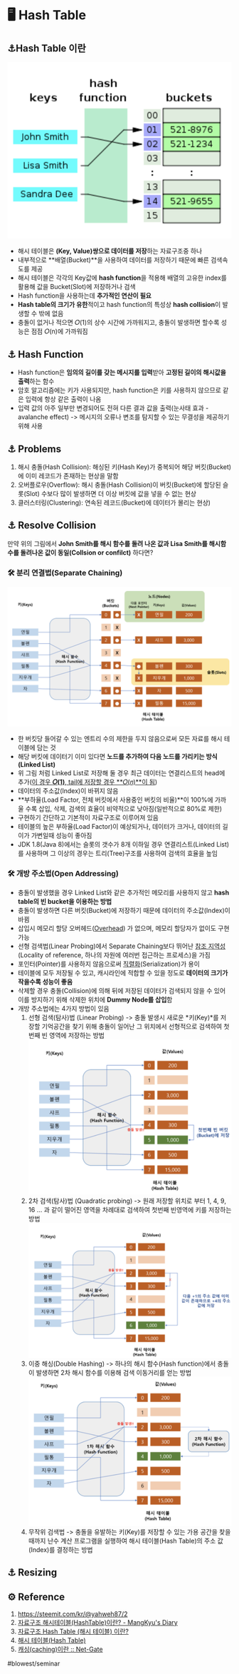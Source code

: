 # 🖥 Hash Table
## ⚓️Hash Table 이란
![](Hash_Table/Screen%20Shot%202021-02-28%20at%202.40.14%20PM%204.png)

*  해시 테이블은 **(Key, Value)쌍으로 데이터를 저장**하는 자료구조중 하나
* 내부적으로 **배열(Bucket)**을 사용하여 데이터를 저장하기 때문에 빠른 검색속도를 제공
* 해시 테이블은 각각의 Key값에 **hash function**을 적용해 배열의 고유한 index를 활용해 값을 Bucket(Slot)에 저장하거나 검색
* Hash function을 사용하는데 **추가적인 연산이 필요**
* **Hash table의 크기가 유한**적이고 hash function의 특성상 **hash collision**이 발생할 수 밖에 없음
* 충돌이 없거나 적으면 𝑂(1)의 상수 시간에 가까워지고, 충돌이 발생하면 할수록 성능은 점점 𝑂(n)에 가까워짐


## ⚓️ Hash Function
* Hash function은 **임의의 길이를 갖는 메시지를 입력**받아 **고정된 길이의 해시값을 출력**하는 함수
* 암호 알고리즘에는 키가 사용되지만, hash function은 키를 사용하지 않으므로 같은 입력에 항상 같은 출력이 나옴
* 입력 값의 아주 일부만 변경되어도 전혀 다른 결과 값을 출력(눈사태 효과 - avalanche effect) -> 메시지의 오류나 변조를 탐지할 수 있는 무결성을 제공하기 위해 사용

## ⚓️ Problems
1. 해시 충돌(Hash Collision): 해싱된 키(Hash Key)가 중복되어 해당 버킷(Bucket)에 이미 레코드가 존재하는 현상을 말함
2. 오버플로우(Overflow): 해시 충돌(Hash Collision)이 버킷(Bucket)에 할당된 슬롯(Slot) 수보다 많이 발생하면 더 이상 버킷에 값을 넣을 수 없는 현상
3. 클러스터링(Clustering): 연속된 레코드(Bucket)에 데이터가 몰리는 현상)

## ⚓️ Resolve Collision
만약 위의 그림에서 **John Smith를 해시 함수를 돌려 나온 값과 Lisa Smith를 해시함수를 돌려나온 값이 동일(Collsion or confilct)** 하다면?

### 🛠 분리 연결법(Separate Chaining)
![](Hash_Table/Screen%20Shot%202021-02-28%20at%203.46.42%20PM%204.png)

* 한 버킷당 들어갈 수 있는 엔트리 수의 제한을 두지 않음으로써 모든 자료를 해시 테이블에 담는 것
* 해당 버킷에 데이터기 이미 있다면 **노드를 추가하여 다음 노드를 가리키는 방식(Linked List)**
* 위 그림 처럼 Linked List로 저장해 둘 경우 최근 데이터는 연결리스트의 head에 추가([이 경우  **𝑂(1)**, tail에 저장할 경우  **𝑂(𝑛)**이 됨](https://ratsgo.github.io/data%20structure&algorithm/2017/09/30/list/))
* 데이터의 주소값(Index)이 바뀌지 않음
* **부하율(Load Factor, 전체 버킷에서 사용중인 버킷의 비율)**이 100%에 가까울 수록 삽입, 삭제, 검색의 효율이 비약적으로 낮아짐(일반적으로 80%로 제한)
* 구현하기 간단하고 기본적이 자료구조로 이루어져 있음
* 테이블의 높은 부하율(Load Factor)이 예상되거나, 데이터가 크거나, 데이터의 길이가 가변일때 성능이 좋아짐
* JDK 1.8(Java 8)에서는 슬롯의 갯수가 8개 이하일 경우 연결리스트(Linked List)를 사용하며 그 이상의 경우는 트리(Tree)구조를 사용하여 검색의 효율을 높임


### 🛠 개방 주소법(Open Addressing)
* 충돌이 발생했을 경우 Linked List와 같은 추가적인 메모리를 사용하지 않고 **hash table의 빈 bucket을 이용하는 방법**
* 충돌이 발생하면 다른 버킷(Bucket)에 저장하기 때문에 데이터의 주소값(Index)이 바뀜
* 삽입시 메모리 할당 오버헤드([Overhead](https://se-sik.tistory.com/21)) 가 없으며, 메모리 할당자가 없이도 구현 가능
* 선형 검색법(Linear Probing)에서 Separate Chaining보다 뛰어난 [참조 지역성](https://anyflow.net/311#:~:text=%EB%8F%99%EC%9D%BC%ED%95%9C%20%EA%B0%92%20%EB%98%90%EB%8A%94%20%ED%95%B4%EB%8B%B9%20%EA%B0%92,%2C%20%EC%88%9C%EC%B0%A8(sequential)%20%EC%A7%80%EC%97%AD%EC%84%B1.)(Locality of reference, 하나의 자원에 여러번 접근하는 프로세스)을 가짐
* 포인터(Pointer)를 사용하지 않음으로써 [직렬화](https://weicomes.tistory.com/63)(Serialization)가 용이
* 테이블에 모두 저장될 수 있고, 캐시라인에 적합할 수 있을 정도로 **데이터의 크기가 작을수록 성능이 좋음**
* 삭제할 경우 충돌(Collision)에 의해 뒤에 저장된 데이터가 검색되지 않을 수 있어 이를 방지하기 위해 삭제한 위치에 **Dummy Node를 삽입**함
* 개방 주소법에는 4가지 방법이 있음
	1. 선형 검색(탐사)법 (Linear Probing) -> 충돌 발생시 새로운 *키(Key)*를 저장할 기억공간을 찾기 위해 충돌이 일어난 그 위치에서 선형적으로 검색하여 첫 번째 빈 영역에 저장하는 방법
![](Hash_Table/Screen%20Shot%202021-02-28%20at%204.47.39%20PM%203.png)
	2. 2차 검색(탐사)법 (Quadratic probing) -> 원래 저장할 위치로 부터 1, 4, 9, 16 ... 과 같이 떨어진 영역을 차례대로 검색하여 첫번째 빈영역에 키를 저장하는 방법
![](Hash_Table/Screen%20Shot%202021-02-28%20at%204.49.53%20PM%203.png)
	3. 이중 해싱(Double Hashing) -> 하나의 해시 함수(Hash function)에서 충돌이 발생하면 2차 해시 함수를 이용해 검색 이동거리를 얻는 방법
![](Hash_Table/Screen%20Shot%202021-02-28%20at%204.52.25%20PM%203.png)
	4. 무작위 검색법 -> 충돌을 유발하는 키(Key)를 저장할 수 있는 가용 공간을 찾을 때까지 난수 계산 프로그램을 실행하여 해시 테이블(Hash Table)의 주소 값(Index)를 결정하는 방법
## ⚓️ Resizing
## ⚙️ Reference
1. https://steemit.com/kr/@yahweh87/2
2. [자료구조 해시테이블(HashTable)이란? - MangKyu's Diary](https://mangkyu.tistory.com/102)
3. [자료구조 Hash Table (해시 테이블) 이란?](https://k39335.tistory.com/18)
4. [해시 테이블(Hash Table)](https://dev-kani.tistory.com/1)
5. [캐싱(caching)이란 :: Net-Gate](https://net-gate.tistory.com/11)

#blowest/seminar
